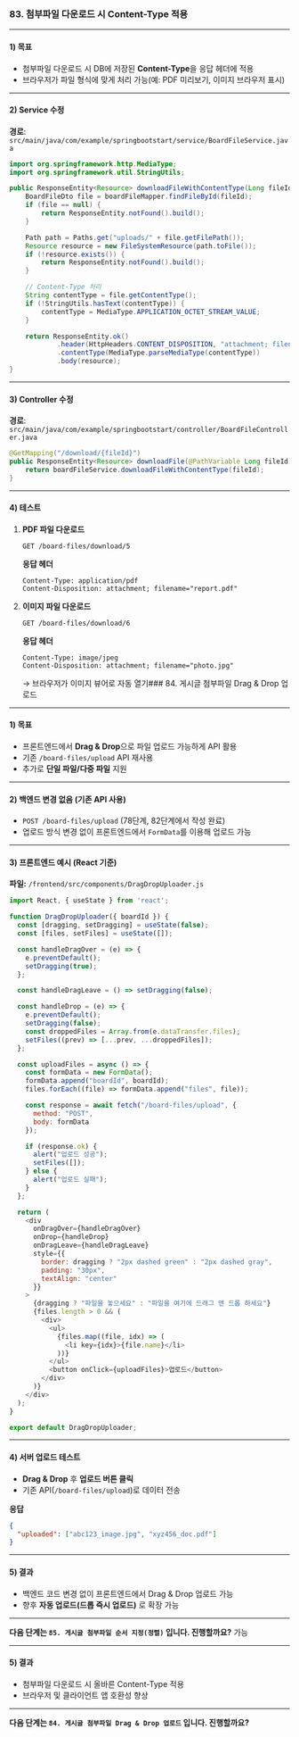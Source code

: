 ### 83. 첨부파일 다운로드 시 Content-Type 적용

---

#### 1) **목표**

* 첨부파일 다운로드 시 DB에 저장된 **Content-Type**을 응답 헤더에 적용
* 브라우저가 파일 형식에 맞게 처리 가능(예: PDF 미리보기, 이미지 브라우저 표시)

---

#### 2) **Service 수정**

**경로**: `src/main/java/com/example/springbootstart/service/BoardFileService.java`

```java
import org.springframework.http.MediaType;
import org.springframework.util.StringUtils;

public ResponseEntity<Resource> downloadFileWithContentType(Long fileId) {
    BoardFileDto file = boardFileMapper.findFileById(fileId);
    if (file == null) {
        return ResponseEntity.notFound().build();
    }

    Path path = Paths.get("uploads/" + file.getFilePath());
    Resource resource = new FileSystemResource(path.toFile());
    if (!resource.exists()) {
        return ResponseEntity.notFound().build();
    }

    // Content-Type 처리
    String contentType = file.getContentType();
    if (!StringUtils.hasText(contentType)) {
        contentType = MediaType.APPLICATION_OCTET_STREAM_VALUE;
    }

    return ResponseEntity.ok()
            .header(HttpHeaders.CONTENT_DISPOSITION, "attachment; filename=\"" + file.getFileName() + "\"")
            .contentType(MediaType.parseMediaType(contentType))
            .body(resource);
}
```

---

#### 3) **Controller 수정**

**경로**: `src/main/java/com/example/springbootstart/controller/BoardFileController.java`

```java
@GetMapping("/download/{fileId}")
public ResponseEntity<Resource> downloadFile(@PathVariable Long fileId) {
    return boardFileService.downloadFileWithContentType(fileId);
}
```

---

#### 4) **테스트**

1. **PDF 파일 다운로드**

   ```
   GET /board-files/download/5
   ```

   **응답 헤더**

   ```
   Content-Type: application/pdf
   Content-Disposition: attachment; filename="report.pdf"
   ```

2. **이미지 파일 다운로드**

   ```
   GET /board-files/download/6
   ```

   **응답 헤더**

   ```
   Content-Type: image/jpeg
   Content-Disposition: attachment; filename="photo.jpg"
   ```

   → 브라우저가 이미지 뷰어로 자동 열기### 84. 게시글 첨부파일 Drag & Drop 업로드

---

#### 1) **목표**

* 프론트엔드에서 **Drag & Drop**으로 파일 업로드 가능하게 API 활용
* 기존 `/board-files/upload` API 재사용
* 추가로 **단일 파일/다중 파일** 지원

---

#### 2) **백엔드 변경 없음 (기존 API 사용)**

* `POST /board-files/upload` (78단계, 82단계에서 작성 완료)
* 업로드 방식 변경 없이 프론트엔드에서 `FormData`를 이용해 업로드 가능

---

#### 3) **프론트엔드 예시 (React 기준)**

**파일:** `/frontend/src/components/DragDropUploader.js`

```javascript
import React, { useState } from 'react';

function DragDropUploader({ boardId }) {
  const [dragging, setDragging] = useState(false);
  const [files, setFiles] = useState([]);

  const handleDragOver = (e) => {
    e.preventDefault();
    setDragging(true);
  };

  const handleDragLeave = () => setDragging(false);

  const handleDrop = (e) => {
    e.preventDefault();
    setDragging(false);
    const droppedFiles = Array.from(e.dataTransfer.files);
    setFiles((prev) => [...prev, ...droppedFiles]);
  };

  const uploadFiles = async () => {
    const formData = new FormData();
    formData.append("boardId", boardId);
    files.forEach((file) => formData.append("files", file));

    const response = await fetch("/board-files/upload", {
      method: "POST",
      body: formData
    });

    if (response.ok) {
      alert("업로드 성공");
      setFiles([]);
    } else {
      alert("업로드 실패");
    }
  };

  return (
    <div 
      onDragOver={handleDragOver} 
      onDrop={handleDrop} 
      onDragLeave={handleDragLeave}
      style={{
        border: dragging ? "2px dashed green" : "2px dashed gray",
        padding: "30px",
        textAlign: "center"
      }}
    >
      {dragging ? "파일을 놓으세요" : "파일을 여기에 드래그 앤 드롭 하세요"}
      {files.length > 0 && (
        <div>
          <ul>
            {files.map((file, idx) => (
              <li key={idx}>{file.name}</li>
            ))}
          </ul>
          <button onClick={uploadFiles}>업로드</button>
        </div>
      )}
    </div>
  );
}

export default DragDropUploader;
```

---

#### 4) **서버 업로드 테스트**

* **Drag & Drop** 후 **업로드 버튼 클릭**
* 기존 API(`/board-files/upload`)로 데이터 전송

**응답**

```json
{
  "uploaded": ["abc123_image.jpg", "xyz456_doc.pdf"]
}
```

---

#### 5) **결과**

* 백엔드 코드 변경 없이 프론트엔드에서 Drag & Drop 업로드 가능
* 향후 **자동 업로드(드롭 즉시 업로드)** 로 확장 가능

---

**다음 단계는 `85. 게시글 첨부파일 순서 지정(정렬)` 입니다. 진행할까요?**
 가능

---

#### 5) **결과**

* 첨부파일 다운로드 시 올바른 Content-Type 적용
* 브라우저 및 클라이언트 앱 호환성 향상

---

**다음 단계는 `84. 게시글 첨부파일 Drag & Drop 업로드` 입니다. 진행할까요?**
